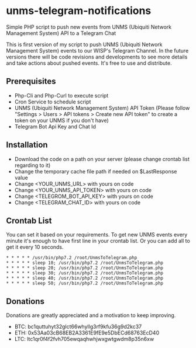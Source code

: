 # unms-telegram-notifications
Simple PHP script to push new events from UNMS (Ubiquiti Network Management System) API to a Telegram Chat

This is first version of my script to push UNMS (Ubiquiti Network Management System) events to our WISP's Telegram Channel. In the future versions there will be code revisions and developments to see more details and take actions about pushed events. It's free to use and distribute.

## Prerequisites
- Php-Cli and Php-Curl to execute script
- Cron Service to schedule script
- UNMS (Ubiquiti Network Management System) API Token (Please follow "Settings > Users > API tokens > Create new API token" to create a token on your UNMS if you don't have)
- Telegram Bot Api Key and Chat Id

## Installation
- Download the code on a path on your server (please change crontab list regarding to it)
- Change the temporary cache file path if needed on $LastResponse value
- Change <YOUR_UNMS_URL> with yours on code
- Change <YOUR_UNMS_API_TOKEN> with yours on code
- Change <TELEGROM_BOT_API_KEY> with yours on code
- Change <TELEGRAM_CHAT_ID> with yours on code



## Crontab List

You can set it based on your requirements. To get new UNMS events every minute it's enough to have first line in your crontab list. Or you can add all to get it every 10 seconds.

```
* * * * * /usr/bin/php7.2 /root/UnmsToTelegram.php
* * * * * sleep 10; /usr/bin/php7.2 /root/UnmsToTelegram.php
* * * * * sleep 20; /usr/bin/php7.2 /root/UnmsToTelegram.php
* * * * * sleep 30; /usr/bin/php7.2 /root/UnmsToTelegram.php
* * * * * sleep 40; /usr/bin/php7.2 /root/UnmsToTelegram.php
* * * * * sleep 50; /usr/bin/php7.2 /root/UnmsToTelegram.php
```

## Donations

Donations are greatly appreciated and a motivation to keep improving.

- BTC: bc1quttuhyt32glct66whyllg3rf9kfu36g9d2kc37
- ETH: 0x53Aa03cB68EB2A3361E9fE9e5DbECd68763EcD40
- LTC: ltc1qr0f4f2fvh705ewqaqhwhjwxgwtgwdm8p35n6xw
